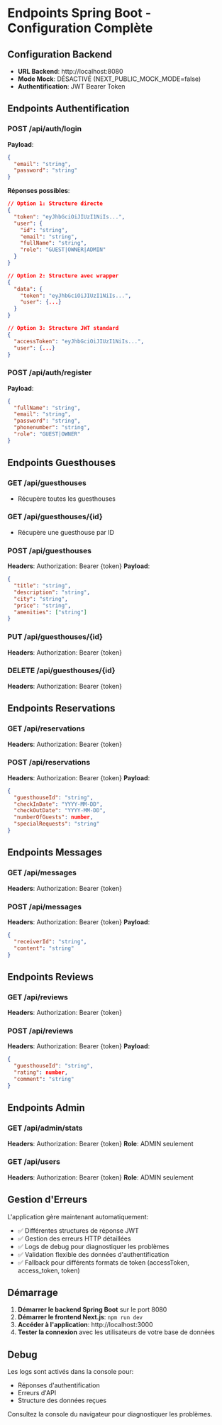 # Endpoints Spring Boot - Configuration Complète

## Configuration Backend
- **URL Backend**: http://localhost:8080
- **Mode Mock**: DÉSACTIVÉ (NEXT_PUBLIC_MOCK_MODE=false)
- **Authentification**: JWT Bearer Token

## Endpoints Authentification

### POST /api/auth/login
**Payload**:
```json
{
  "email": "string",
  "password": "string"
}
```

**Réponses possibles**:
```json
// Option 1: Structure directe
{
  "token": "eyJhbGciOiJIUzI1NiIs...",
  "user": {
    "id": "string",
    "email": "string",
    "fullName": "string",
    "role": "GUEST|OWNER|ADMIN"
  }
}

// Option 2: Structure avec wrapper
{
  "data": {
    "token": "eyJhbGciOiJIUzI1NiIs...",
    "user": {...}
  }
}

// Option 3: Structure JWT standard
{
  "accessToken": "eyJhbGciOiJIUzI1NiIs...",
  "user": {...}
}
```

### POST /api/auth/register
**Payload**:
```json
{
  "fullName": "string",
  "email": "string",
  "password": "string",
  "phonenumber": "string",
  "role": "GUEST|OWNER"
}
```

## Endpoints Guesthouses

### GET /api/guesthouses
- Récupère toutes les guesthouses

### GET /api/guesthouses/{id}
- Récupère une guesthouse par ID

### POST /api/guesthouses
**Headers**: Authorization: Bearer {token}
**Payload**:
```json
{
  "title": "string",
  "description": "string",
  "city": "string",
  "price": "string",
  "amenities": ["string"]
}
```

### PUT /api/guesthouses/{id}
**Headers**: Authorization: Bearer {token}

### DELETE /api/guesthouses/{id}
**Headers**: Authorization: Bearer {token}

## Endpoints Reservations

### GET /api/reservations
**Headers**: Authorization: Bearer {token}

### POST /api/reservations
**Headers**: Authorization: Bearer {token}
**Payload**:
```json
{
  "guesthouseId": "string",
  "checkInDate": "YYYY-MM-DD",
  "checkOutDate": "YYYY-MM-DD",
  "numberOfGuests": number,
  "specialRequests": "string"
}
```

## Endpoints Messages

### GET /api/messages
**Headers**: Authorization: Bearer {token}

### POST /api/messages
**Headers**: Authorization: Bearer {token}
**Payload**:
```json
{
  "receiverId": "string",
  "content": "string"
}
```

## Endpoints Reviews

### GET /api/reviews
**Headers**: Authorization: Bearer {token}

### POST /api/reviews
**Headers**: Authorization: Bearer {token}
**Payload**:
```json
{
  "guesthouseId": "string",
  "rating": number,
  "comment": "string"
}
```

## Endpoints Admin

### GET /api/admin/stats
**Headers**: Authorization: Bearer {token}
**Role**: ADMIN seulement

### GET /api/users
**Headers**: Authorization: Bearer {token}
**Role**: ADMIN seulement

## Gestion d'Erreurs

L'application gère maintenant automatiquement:
- ✅ Différentes structures de réponse JWT
- ✅ Gestion des erreurs HTTP détaillées
- ✅ Logs de debug pour diagnostiquer les problèmes
- ✅ Validation flexible des données d'authentification
- ✅ Fallback pour différents formats de token (accessToken, access_token, token)

## Démarrage

1. **Démarrer le backend Spring Boot** sur le port 8080
2. **Démarrer le frontend Next.js**: `npm run dev`
3. **Accéder à l'application**: http://localhost:3000
4. **Tester la connexion** avec les utilisateurs de votre base de données

## Debug

Les logs sont activés dans la console pour:
- Réponses d'authentification
- Erreurs d'API
- Structure des données reçues

Consultez la console du navigateur pour diagnostiquer les problèmes.
